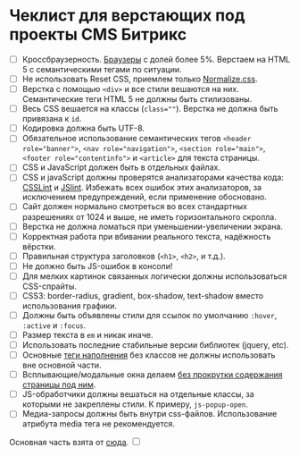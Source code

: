 # Чеклист для верстающих под проекты CMS Битрикс

- [ ] Кроссбраузерность. [Браузеры](http://browser.burtdev.net/) c долей более 5%. Верстаем на HTML 5 с семантическими тегами по ситуации.
- [ ] Не использовать Reset CSS, приемлем только [Normalize.css](http://necolas.github.io/normalize.css/).
- [ ] Верстка с помощью `<div>` и все стили вешаются на них. Семантические теги HTML 5 не должны быть стилизованы.
- [ ] Весь CSS вешается на классы (`class=""`). Верстка не должна быть привязана к `id`.
- [ ] Кодировка должна быть UTF-8.
- [ ] Обязательное использование семантических тегов `<header role="banner">`, `<nav role="navigation">`, `<section role="main">`, `<footer role="contentinfo">` и `<article>` для текста страницы.
- [ ] CSS и JavaScript должен быть в отдельных файлах.
- [ ] CSS и javaScript должны проверятся анализаторами качества кода: [CSSLint](http://csslint.net/) и [JSlint](http://www.jslint.com/). Избежать всех ошибок этих анализаторов, за исключением предупреждений, если применение обосновано.
- [ ] Сайт должен нормально смотреться во всех стандартных разрешениях от 1024 и выше, не иметь горизонтального скролла.
- [ ] Верстка не должна ломаться при уменьшении-увеличении экрана.
- [ ] Корректная работа при вбивании реального текста, надёжность вёрстки.
- [ ] Правильная структура заголовков (`<h1>`, `<h2>`, и т.д.).
- [ ] Не должно быть JS-ошибок в консоли!
- [ ] Для мелких картинок связанных логически должны использоваться CSS-спрайты.
- [ ] CSS3: border-radius, gradient, box-shadow, text-shadow вместо использования графики.
- [ ] Должны быть объявлены стили для ссылок по умолчанию `:hover`, `:active` и `:focus`.
- [ ] Размер текста в `em` и никак иначе.
- [ ] Использовать последние стабильные версии библиотек (jquery, etc).
- [ ] Основные [теги наполнения](http://ndr.su/html_simple/) без классов не должны использовать вне основной части.
- [ ] Всплывающие/модальные окна делаем [без прокрутки содержания страницы под ним](http://rmcreative.ru/blog/post/pravilnye-modalnye-okna).
- [ ] JS-обработчики должны вешаться на отдельные классы, за которыми не закреплены стили. К примеру, `js-popup-open`.
- [ ] Медиа-запросы должны быть внутри css-файлов. Использование атрибута media тега <link> не рекомендуется.

Основная часть взята от [сюда](http://handleman.ru/12-checklist-for-front-end-developer.html). 
<input type="checkbox">
